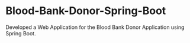 # Blood-Bank-Donor-Spring-Boot
Developed a Web Application for the Blood Bank Donor Application using Spring Boot.
